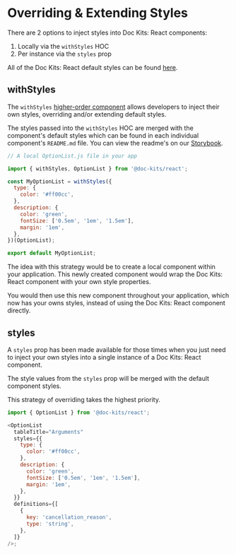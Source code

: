 # Overriding & Extending Styles

There are 2 options to inject styles into Doc Kits: React components:

1. Locally via the `withStyles` HOC
2. Per instance via the `styles` prop

All of the Doc Kits: React default styles can be found [here](https://github.com/doc-kits/react/blob/master/src/toolkit/theme.ts).

## withStyles

The `withStyles` [higher-order component](https://reactjs.org/docs/higher-order-components.html) allows developers to inject their own styles, overriding and/or extending default styles.

The styles passed into the `withStyles` HOC are merged with the component's default styles which can be found in each individual component's `README.md` file. You can view the readme's on our [Storybook](https://doc-kits.github.io/react/).

```js
// A local OptionList.js file in your app

import { withStyles, OptionList } from '@doc-kits/react';

const MyOptionList = withStyles({
  type: {
    color: '#ff00cc',
  },
  description: {
    color: 'green',
    fontSize: ['0.5em', '1em', '1.5em'],
    margin: '1em',
  },
})(OptionList);

export default MyOptionList;
```

The idea with this strategy would be to create a local component within your application. This newly created component would wrap the Doc Kits: React component with your own style properties.

You would then use this new component throughout your application, which now has your owns styles, instead of using the Doc Kits: React component directly.

## styles

A `styles` prop has been made available for those times when you just need to inject your own styles into a single instance of a Doc Kits: React component.

The style values from the `styles` prop will be merged with the default component styles.

This strategy of overriding takes the highest priority.

```js
import { OptionList } from '@doc-kits/react';

<OptionList
  tableTitle="Arguments"
  styles={{
    type: {
      color: '#ff00cc',
    },
    description: {
      color: 'green',
      fontSize: ['0.5em', '1em', '1.5em'],
      margin: '1em',
    },
  }}
  definitions={[
    {
      key: 'cancellation_reason',
      type: 'string',
    },
  ]}
/>;
```
